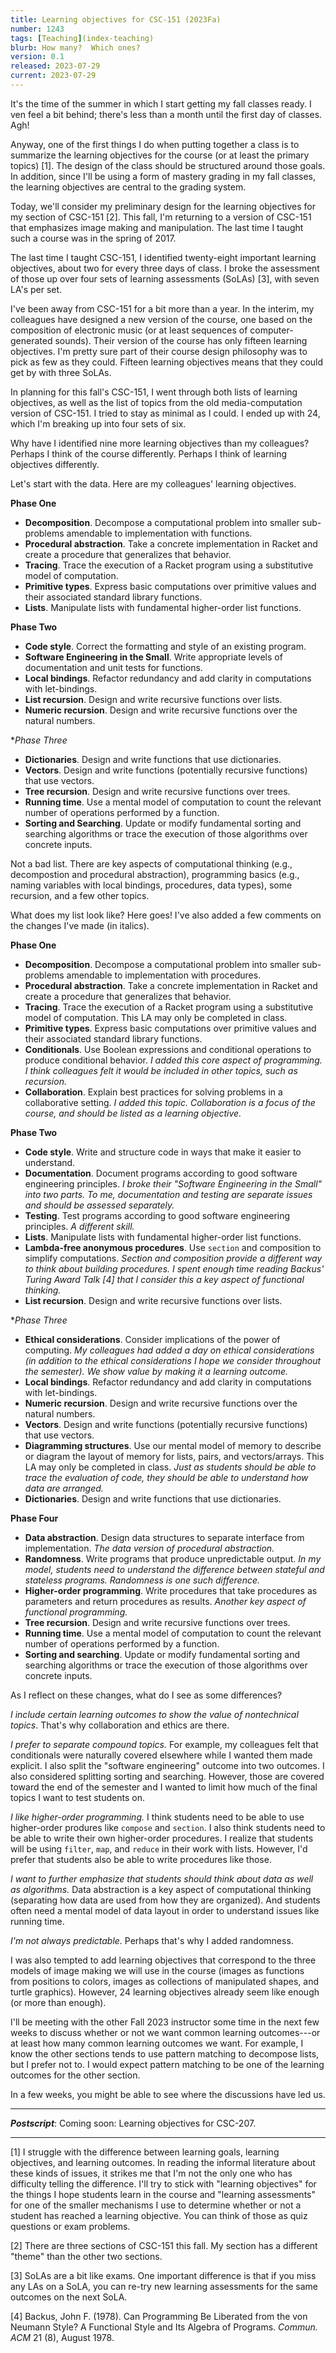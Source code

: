 ```yaml
---
title: Learning objectives for CSC-151 (2023Fa)
number: 1243
tags: [Teaching](index-teaching)
blurb: How many?  Which ones?
version: 0.1
released: 2023-07-29
current: 2023-07-29
---
```

It's the time of the summer in which I start getting my fall classes ready.  I ven feel a bit behind; there's less than a month until the first day of classes.  Agh!

Anyway, one of the first things I do when putting together a class is to summarize the learning objectives for the course (or at least the primary topics) [1].  The design of the class should be structured around those goals.  In addition, since I'll be using a form of mastery grading in my fall classes, the learning objectives are central to the grading system.

Today, we'll consider my preliminary design for the learning objectives for my section of CSC-151 [2].  This fall, I'm returning to a version of CSC-151 that emphasizes image making and manipulation.  The last time I taught such a course was in the spring of 2017. 

The last time I taught CSC-151, I identified twenty-eight important learning objectives, about two for every three days of class.  I broke the assessment of those up over four sets of learning assessments (SoLAs) [3], with seven LA's per set.

I've been away from CSC-151 for a bit more than a year.  In the interim, my colleagues have designed a new version of the course, one based on the composition of electronic music (or at least sequences of computer-generated sounds).  Their version of the course has only fifteen learning objectives.  I'm pretty sure part of their course design philosophy was to pick as few as they could.  Fifteen learning objectives means that they could get by with three SoLAs.

In planning for this fall's CSC-151, I went through both lists of learning objectives, as well as the list of topics from the old media-computation version of CSC-151.  I tried to stay as minimal as I could.  I ended up with 24, which I'm breaking up into four sets of six.

Why have I identified nine more learning objectives than my colleagues?  Perhaps I think of the course differently.  Perhaps I think of learning objectives differently.

Let's start with the data.  Here are my colleagues' learning objectives.

**Phase One**

* **Decomposition**. Decompose a computational problem into smaller sub-problems amendable to implementation with functions.
* **Procedural abstraction**. Take a concrete implementation in Racket and create a procedure that generalizes that behavior.
* **Tracing**. Trace the execution of a Racket program using a substitutive model of computation.
* **Primitive types**. Express basic computations over primitive values and their associated standard library functions.
* **Lists**. Manipulate lists with fundamental higher-order list functions.
   
**Phase Two**

* **Code style**. Correct the formatting and style of an existing program.
* **Software Engineering in the Small**. Write appropriate levels of documentation and unit tests for functions.
* **Local bindings**. Refactor redundancy and add clarity in computations with let-bindings.
* **List recursion**.  Design and write recursive functions over lists.
* **Numeric recursion**.  Design and write recursive functions over the natural numbers.

**Phase Three*

* **Dictionaries**.  Design and write functions that use dictionaries.
* **Vectors**.  Design and write functions (potentially recursive functions) that use vectors.
* **Tree recursion**.  Design and write recursive functions over trees.
* **Running time**.  Use a mental model of computation to count the relevant number of operations performed by a function.
* **Sorting and Searching**.  Update or modify fundamental sorting and searching algorithms or trace the execution of those algorithms over concrete inputs.

Not a bad list.  There are key aspects of computational thinking (e.g., decompostion and procedural abstraction), programming basics (e.g., naming variables with local bindings, procedures, data types), some recursion, and a few other topics.

What does my list look like?  Here goes!  I've also added a few comments on the changes I've made (in italics).

**Phase One**

* **Decomposition**. Decompose a computational problem into smaller sub-problems amendable to implementation with procedures.
* **Procedural abstraction**. Take a concrete implementation in Racket and create a procedure that generalizes that behavior.
* **Tracing**. Trace the execution of a Racket program using a substitutive model of computation.  This LA may only be completed in class.
* **Primitive types**. Express basic computations over primitive values and their associated standard library functions.
* **Conditionals**. Use Boolean expressions and conditional operations to produce conditional behavior.   _I added this core aspect of programming.  I think colleagues felt it would be included in other topics, such as recursion._
* **Collaboration**. Explain best practices for solving problems in a collaborative setting.  _I added this topic.  Collaboration is a focus of the course, and should be listed as a learning objective._

**Phase Two**
 
* **Code style**. Write and structure code in ways that make it easier to understand.
* **Documentation**. Document programs according to good software engineering principles.  _I broke their "Software Engineering in the Small" into two parts.  To me, documentation and testing are separate issues and should be assessed separately._
* **Testing**. Test programs according to good software engineering principles.  _A different skill._
* **Lists**. Manipulate lists with fundamental higher-order list functions.
* **Lambda-free anonymous procedures**. Use `section` and composition to simplify computations.  _Section and composition provide a different way to think about building procedures.  I spent enough time reading Backus' Turing Award Talk [4] that I consider this a key aspect of functional thinking._
* **List recursion**.  Design and write recursive functions over lists.

**Phase Three*

* **Ethical considerations**.  Consider implications of the power of computing.  _My colleagues had added a day on ethical considerations (in addition to the ethical considerations I hope we consider throughout the semester).  We show value by making it a learning outcome._
* **Local bindings**. Refactor redundancy and add clarity in computations with let-bindings.
* **Numeric recursion**.  Design and write recursive functions over the natural numbers.
* **Vectors**.  Design and write functions (potentially recursive functions) that use vectors.
* **Diagramming structures**.  Use our mental model of memory to describe or diagram the layout of memory for lists, pairs, and vectors/arrays.  This LA may only be completed in class.  _Just as students should be able to trace the evaluation of code, they should be able to understand how data are arranged._
* **Dictionaries**.  Design and write functions that use dictionaries.

**Phase Four**

* **Data abstraction**.  Design data structures to separate interface from implementation.  _The data version of procedural abstraction._
* **Randomness**.  Write programs that produce unpredictable output.  _In my model, students need to understand the difference between stateful and stateless programs.  Randomness is one such difference._
* **Higher-order programming**.  Write procedures that take procedures as parameters and return procedures as results.  _Another key aspect of functional programming._
* **Tree recursion**.  Design and write recursive functions over trees.
* **Running time**.  Use a mental model of computation to count the relevant number of operations performed by a function.
* **Sorting and searching**.  Update or modify fundamental sorting and searching algorithms or trace the execution of those algorithms over concrete inputs.

As I reflect on these changes, what do I see as some differences?

_I include certain learning outcomes to show the value of nontechnical topics_.  That's why collaboration and ethics are there.

_I prefer to separate compound topics._  For example, my colleagues felt that conditionals were naturally covered elsewhere while I wanted them made explicit.  I also split the "software engineering" outcome into two outcomes.  I also considered splitting sorting and searching.  However, those are covered toward the end of the semester and I wanted to limit how much of the final topics I want to test students on.

_I like higher-order programming._  I think students need to be able to use higher-order produres like `compose` and `section`.  I also think students need to be able to write their own higher-order procedures.  I realize that students will be using `filter`, `map`, and `reduce` in their work with lists.  However, I'd prefer that students also be able to write procedures like those.

_I want to further emphasize that students should think about data as well as algorithms._  Data abstraction is a key aspect of computational thinking (separating how data are used from how they are organized).  And students often need a mental model of data layout in order to understand issues like running time.

_I'm not always predictable._  Perhaps that's why I added randomness.

I was also tempted to add learning objectives that correspond to the three models of image making we will use in the course (images as functions from positions to colors, images as collections of manipulated shapes, and turtle graphics).  However, 24 learning objectives already seem like enough (or more than enough).

I'll be meeting with the other Fall 2023 instructor some time in the next few weeks to discuss whether or not we want common learning outcomes---or at least how many common learning outcomes we want.  For example, I know the other sections tends to use pattern matching to decompose lists, but I prefer not to.  I would expect pattern matching to be one of the learning outcomes for the other section.

In a few weeks, you might be able to see where the discussions have led us.

---

**_Postscript_**: Coming soon: Learning objectives for CSC-207.

---

[1] I struggle with the difference between learning goals, learning objectives, and learning outcomes.   In reading the informal literature about these kinds of issues, it strikes me that I'm not the only one who has difficulty telling the difference.  I'll try to stick with "learning objectives" for the things I hope students learn in the course and "learning assessments" for one of the smaller mechanisms I use to determine whether or not a student has reached a learning objective.  You can think of those as quiz questions or exam problems.

[2] There are three sections of CSC-151 this fall.  My section has a different "theme" than the other two sections.

[3] SoLAs are a bit like exams.  One important difference is that if you miss any LAs on a SoLA, you can re-try new learning assessments for the same outcomes on the next SoLA.

[4] Backus, John F. (1978).  Can Programming Be Liberated from the von Neumann Style?  A Functional Style and Its Algebra of Programs.  _Commun. ACM_ 21 (8), August 1978.
